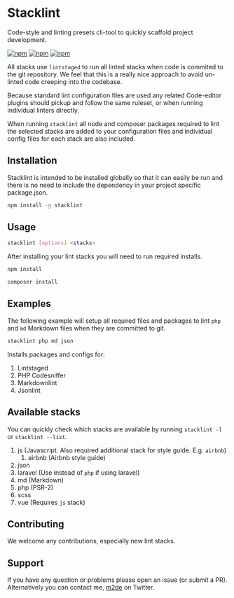 # Stacklint

Code-style and linting presets cli-tool to quickly scaffold project development.

[![npm](https://img.shields.io/npm/v/stacklint.svg?style=for-the-badge)](https://github.com/thesold/stacklint)
[![npm](https://img.shields.io/npm/dm/stacklint.svg?style=for-the-badge)](https://github.com/thesold/stacklint)
[![npm](https://img.shields.io/npm/l/stacklint.svg?style=for-the-badge)](https://github.com/thesold/stacklint)

All stacks use `lintstaged` to run all linted stacks when code is commited to the git repository. We feel that this is a really nice approach to avoid un-linted code creeping into the codebase.

Because standard lint configuration files are used any related Code-editor plugins should pickup and follow the same ruleset, or when running individual linters directly.

When running `stacklint` all node and composer packages required to lint the selected stacks are added to your configuration files and individual config files for each stack are also included.

## Installation

Stacklint is intended to be installed globally so that it can easily be run and there is no need to include the dependency in your project specific package.json.

```sh
npm install -g stacklint
```

## Usage

```sh
stacklint [options] <stacks>
```

After installing your lint stacks you will need to run required installs.

```sh
npm install
```

```sh
composer install
```

## Examples

The following example will setup all required files and packages to lint `php` and `md` Markdown files when they are committed to git.

```sh
stacklint php md json
```

Installs packages and configs for:

1. Lintstaged
1. PHP Codesniffer
1. Markdownlint
1. Jsonlint

## Available stacks

You can quickly check which stacks are available by running `stacklint -l` or `stacklint --list`.

1. js (Javascript. Also required additional stack for style guide. E.g. `airbnb`)
    1. airbnb (Airbnb style guide)
1. json
1. laravel (Use instead of `php` if using laravel)
1. md (Markdown)
1. php (PSR-2)
1. scss
1. vue (Requires `js` stack)

## Contributing

We welcome any contributions, especially new lint stacks.

## Support

If you have any question or problems please open an issue (or submit a PR). Alternatively you can contact me, [m2de](https://www.twitter.com/m2de_io) on Twitter.
